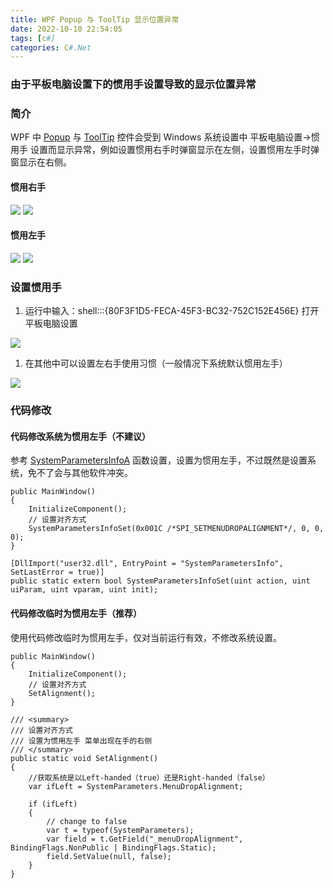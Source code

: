 ```yaml
---
title: WPF Popup 与 ToolTip 显示位置异常
date: 2022-10-10 22:54:05
tags: [c#]
categories: C#.Net
---
```

### 由于平板电脑设置下的惯用手设置导致的显示位置异常
<!-- more -->
### 简介
WPF 中 [Popup](https://learn.microsoft.com/en-us/dotnet/desktop/wpf/controls/popup?view=netframeworkdesktop-4.8) 与 [ToolTip](https://learn.microsoft.com/en-us/dotnet/desktop/wpf/controls/tooltip?view=netframeworkdesktop-4.8) 控件会受到 Windows 系统设置中 平板电脑设置->惯用手 设置而显示异常，例如设置惯用右手时弹窗显示在左侧，设置惯用左手时弹窗显示在右侧。
#### 惯用右手
<img src="https://sadness96.github.io/images/blog/csharp-Handedness/惯用右手1.jpg"/>
<img src="https://sadness96.github.io/images/blog/csharp-Handedness/惯用右手2.jpg"/>

#### 惯用左手
<img src="https://sadness96.github.io/images/blog/csharp-Handedness/惯用左手1.jpg"/>
<img src="https://sadness96.github.io/images/blog/csharp-Handedness/惯用左手2.jpg"/>

### 设置惯用手
1. 运行中输入：shell:::{80F3F1D5-FECA-45F3-BC32-752C152E456E} 打开平板电脑设置
<img src="https://sadness96.github.io/images/blog/csharp-Handedness/运行.jpg"/>

1. 在其他中可以设置左右手使用习惯（一般情况下系统默认惯用左手）
<img src="https://sadness96.github.io/images/blog/csharp-Handedness/平板电脑设置.jpg"/>

### 代码修改
#### 代码修改系统为惯用左手（不建议）
参考 [SystemParametersInfoA](https://learn.microsoft.com/zh-cn/windows/win32/api/winuser/nf-winuser-systemparametersinfoa?redirectedfrom=MSDN) 函数设置，设置为惯用左手，不过既然是设置系统，免不了会与其他软件冲突。
``` CSharp
public MainWindow()
{
    InitializeComponent();
    // 设置对齐方式
    SystemParametersInfoSet(0x001C /*SPI_SETMENUDROPALIGNMENT*/, 0, 0, 0);
}

[DllImport("user32.dll", EntryPoint = "SystemParametersInfo", SetLastError = true)]
public static extern bool SystemParametersInfoSet(uint action, uint uiParam, uint vparam, uint init);
```

#### 代码修改临时为惯用左手（推荐）
使用代码修改临时为惯用左手，仅对当前运行有效，不修改系统设置。
``` CSharp
public MainWindow()
{
    InitializeComponent();
    // 设置对齐方式
    SetAlignment();
}

/// <summary>
/// 设置对齐方式
/// 设置为惯用左手 菜单出现在手的右侧
/// </summary>
public static void SetAlignment() 
{
    //获取系统是以Left-handed（true）还是Right-handed（false）
    var ifLeft = SystemParameters.MenuDropAlignment;

    if (ifLeft)
    {
        // change to false
        var t = typeof(SystemParameters);
        var field = t.GetField("_menuDropAlignment", BindingFlags.NonPublic | BindingFlags.Static);
        field.SetValue(null, false);
    }
}
```